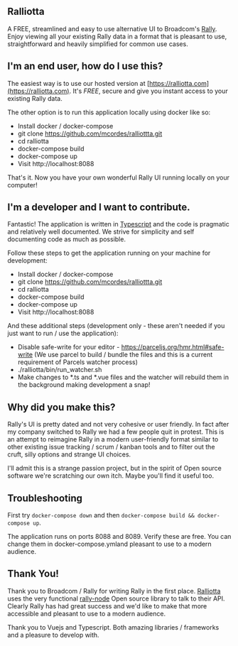 Ralliotta
-----------

A FREE, streamlined and easy to use alternative UI to Broadcom's [Rally](https://www.broadcom.com/products/software/agile-development/rally-software). Enjoy viewing all your existing Rally data in a format that is pleasant to use, straightforward and heavily simplified for common use cases. 


I'm an end user, how do I use this? 
-----------

The easiest way is to use our hosted version at [https://ralliotta.com](https://ralliotta.com). It's *FREE*, secure and give you instant access to your existing Rally data. 

The other option is to run this application locally using docker like so:

* Install docker / docker-compose 
* git clone https://github.com/mcordes/ralliottta.git
* cd ralliotta
* docker-compose build 
* docker-compose up
* Visit http://localhost:8088

That's it. Now you have your own wonderful Rally UI running locally on your computer!


I'm a developer and I want to contribute.
-----------

Fantastic! The application is written in [Typescript](https://www.typescriptlang.org/) and the code is pragmatic and relatively well documented. We strive for simplicity and self documenting code as much as possible. 

Follow these steps to get the application running on your machine for development:

* Install docker / docker-compose 
* git clone https://github.com/mcordes/ralliottta.git
* cd ralliotta
* docker-compose build 
* docker-compose up
* Visit http://localhost:8088

And these additional steps (development only - these aren't needed if you just want to run / use the application):

* Disable safe-write for your editor - https://parceljs.org/hmr.html#safe-write  (We use parcel to build / bundle the files and this is a current requirement of Parcels watcher process)
* ./ralliotta/bin/run_watcher.sh
* Make changes to *.ts and *.vue files and the watcher will rebuild them in the background making development a snap!


Why did you make this? 
-----------

Rally's UI is pretty dated and not very cohesive or user friendly. In fact after my company switched to Rally we had a few people quit in protest. This is an attempt to reimagine Rally in a modern user-friendly format similar to other existing issue tracking / scrum / kanban tools and to filter out the cruft, silly options and strange UI choices.  

I'll admit this is a strange passion project, but in the spirit of Open source software we're scratching our own itch. Maybe you'll find it useful too.



Troubleshooting
-----------

First try `docker-compose down` and then `docker-compose build && docker-compose up`.

The application runs on ports 8088 and 8089. Verify these are free. You can change them in docker-compose.ymland pleasant to use to a modern audience.

Thank You!
------------

Thank you to Broadcom / Rally for writing Rally in the first place. [Ralliotta](https://ralliotta.com) uses the very functional [rally-node](https://github.com/RallyTools/rally-node) Open source library to talk to their API. Clearly Rally has had great success and we'd like to make that more accessible and pleasant to use to a modern audience.

Thank you to Vuejs and Typescript. Both amazing libraries / frameworks and a pleasure to develop with.

